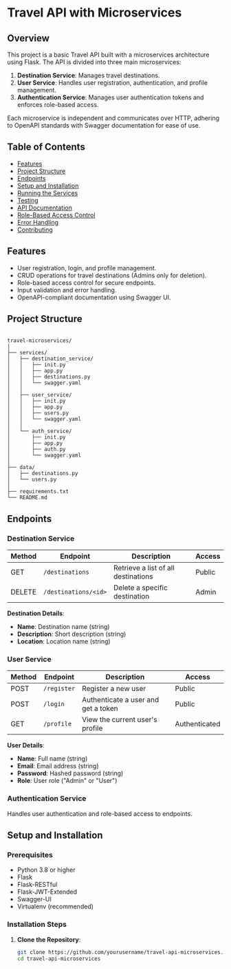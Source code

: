 # Travel API with Microservices

## Overview
This project is a basic Travel API built with a microservices architecture using Flask. The API is divided into three main microservices:
1. **Destination Service**: Manages travel destinations.
2. **User Service**: Handles user registration, authentication, and profile management.
3. **Authentication Service**: Manages user authentication tokens and enforces role-based access.

Each microservice is independent and communicates over HTTP, adhering to OpenAPI standards with Swagger documentation for ease of use.

## Table of Contents
- [Features](#features)
- [Project Structure](#project-structure)
- [Endpoints](#endpoints)
- [Setup and Installation](#setup-and-installation)
- [Running the Services](#running-the-services)
- [Testing](#testing)
- [API Documentation](#api-documentation)
- [Role-Based Access Control](#role-based-access-control)
- [Error Handling](#error-handling)
- [Contributing](#contributing)

## Features
- User registration, login, and profile management.
- CRUD operations for travel destinations (Admins only for deletion).
- Role-based access control for secure endpoints.
- Input validation and error handling.
- OpenAPI-compliant documentation using Swagger UI.

## Project Structure

```

travel-microservices/
│
├── services/
│   ├── destination_service/
│   │   ├── init.py
│   │   ├── app.py
│   │   ├── destinations.py
│   │   └── swagger.yaml
│   │
│   ├── user_service/
│   │   ├── init.py
│   │   ├── app.py
│   │   ├── users.py
│   │   └── swagger.yaml
│   │
│   └── auth_service/
│       ├── init.py
│       ├── app.py
│       ├── auth.py
│       └── swagger.yaml
│
├── data/
│   ├── destinations.py
│   └── users.py
│
├── requirements.txt
└── README.md
```

## Endpoints

### **Destination Service**
| Method | Endpoint                       | Description                        | Access |
|--------|--------------------------------|------------------------------------|--------|
| GET    | `/destinations`                | Retrieve a list of all destinations | Public |
| DELETE | `/destinations/<id>`           | Delete a specific destination       | Admin  |

**Destination Details**:
- **Name**: Destination name (string)
- **Description**: Short description (string)
- **Location**: Location name (string)

### **User Service**
| Method | Endpoint                       | Description                          | Access |
|--------|--------------------------------|--------------------------------------|--------|
| POST   | `/register`                    | Register a new user                  | Public |
| POST   | `/login`                       | Authenticate a user and get a token  | Public |
| GET    | `/profile`                     | View the current user's profile      | Authenticated |

**User Details**:
- **Name**: Full name (string)
- **Email**: Email address (string)
- **Password**: Hashed password (string)
- **Role**: User role ("Admin" or "User")

### **Authentication Service**
Handles user authentication and role-based access to endpoints.

## Setup and Installation

### Prerequisites
- Python 3.8 or higher
- Flask
- Flask-RESTful
- Flask-JWT-Extended
- Swagger-UI
- Virtualenv (recommended)

### Installation Steps

1. **Clone the Repository**:
   ```bash
   git clone https://github.com/yourusername/travel-api-microservices.git
   cd travel-api-microservices
